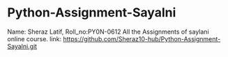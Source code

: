 # Python-Assignment-Sayalni
Name: Sheraz Latif, Roll_no:PY0N-0612
All the Assignments of saylani online course. 
link: https://github.com/Sheraz10-hub/Python-Assignment-Sayalni.git

